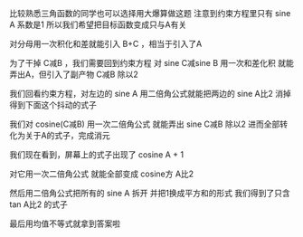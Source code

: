 比较熟悉三角函数的同学也可以选择用大爆算做这题
注意到约束方程里只有 sine A 系数是1
所以我们希望把目标函数变成只与A有关

对分母用一次积化和差就能引入 B+C ，相当于引入了A

为了干掉 C减B ，我们需要回到约束方程
对 sine C减sine B 用一次和差化积
就能弄出A，但引入了副产物 C减B 除以2

我们回看约束方程，对左边的 sine A
用二倍角公式就能把两边的 sine A比2 消掉
得到下面这个抖动的式子

我们对 cosine(C减B) 用一次二倍角公式
就能弄出 sine C减B 除以2
进而全部转化为关于A的式子，完成消元

我们现在看到，屏幕上的式子出现了 cosine A + 1

对它用一次二倍角公式
就能全部变成 cosine方 A比2

然后用二倍角公式把所有的 sine A 拆开
并把1换成平方和的形式
我们得到了只含 tan A比2 的式子

最后用均值不等式就拿到答案啦

